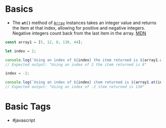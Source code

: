 # Basics
- The **`at()`** method of [`Array`](https://developer.mozilla.org/en-US/docs/Web/JavaScript/Reference/Global_Objects/Array) instances takes an integer value and returns the item at that index, allowing for positive and negative integers. Negative integers count back from the last item in the array. [MDN](https://developer.mozilla.org/en-US/docs/Web/JavaScript/Reference/Global_Objects/Array/at)
```javascript
const array1 = [5, 12, 8, 130, 44];

let index = 2;

console.log(`Using an index of ${index} the item returned is ${array1.at(index)}`);
// Expected output: "Using an index of 2 the item returned is 8"

index = -2;

console.log(`Using an index of ${index} item returned is ${array1.at(index)}`);
// Expected output: "Using an index of -2 item returned is 130"

```
# Basic Tags
- #javascript 